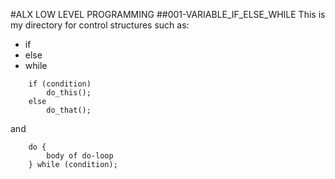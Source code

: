 #ALX LOW LEVEL PROGRAMMING
##001-VARIABLE_IF_ELSE_WHILE
This is my directory for control structures such as:
* if
* else
* while
 

```
	if (condition)
		do_this();
	else
		do_that();
```
and
```
	do {
		body of do-loop
	} while (condition);
```
